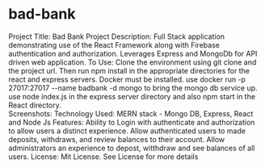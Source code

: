 # bad-bank
Project Title: Bad Bank Project
Description:  Full Stack application demonstrating use of the React Framework along with Firebase authentication and authorization.  Leverages Express and MongoDb for API driven web application.
To Use:  Clone the environment using git clone and the project url.  Then run npm install in the appropriate directories for the react and express servers.  Docker must be installed.  use docker run -p 27017:27017 --name badbank -d mongo to bring the mongo db service up.  use node index.js in the express server directory and also npm start in the React directory.  
Screenshots:
Technology Used:  MERN stack - Mongo DB, Express, React and Node Js
Features: Ability to Login with authenticate and authorization to allow users a distinct experience.  Allow authenticated users to made deposits, withdraws, and review balances to their account.  Allow administrators an experience to depost, witthdraw and see balances of all users.
License:  Mit License.  See License for more details
